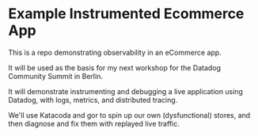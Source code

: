 
# Example Instrumented Ecommerce App

This is a repo demonstrating observability in an eCommerce app.

It will be used as the basis for my next workshop for the Datadog Community Summit in Berlin.

It will demonstrate instrumenting and debugging a live application using Datadog, with logs, metrics, and distributed tracing.

We'll use Katacoda and gor to spin up our own (dysfunctional) stores, and then diagnose and fix them with replayed live traffic.

